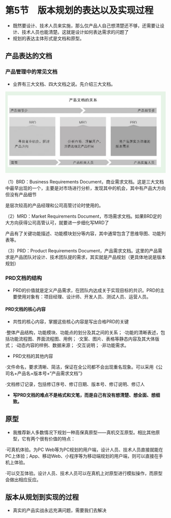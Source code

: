# 第5节　版本规划的表达以及实现过程

* 既然要设计、技术人员来实施，那么仅产品人自己想清楚还不够，还需要让设计、技术人员也能清楚。这就是设计如何表达需求的问题了
* 规划的表达主体形式是文档和原型。

## 产品表达的文档
### 产品管理中的常见文档

* 业界有三大文档、四大文档之说。先介绍三大文档。

![image-20200318163206853](image-20200318163206853.png)

（1）BRD：Business Requirements Document，商业需求文档。这是三大文档中最早出现的一个，主要是对市场进行分析，发现其中的机会，其中有产品大方向但没有产品细节

是层次较高的产品经理和公司高管讨论时使用的。

（2）MRD：Market Requirements Document，市场需求文档。如果BRD定的大方向获得公司高管认可，就要进一步细化写MRD了

产品有了关键功能描述、功能模块划分等内容，其中通常包含了思维导图、功能列表等。

（3）PRD：Product Requirements Document，产品需求文档。这里的产品需求是产品团队对设计、技术团队提的需求，其实就是产品规划（更具体地说是版本规划）

### PRD文档的结构

* PRD的价值就是定义产品需求，在团队内达成关于实现目标的共识。PRD的主要使用对象有：项目经理、设计师、开发人员、测试人员、运营人员。

#### PRD文档的核心内容

* 共性的核心内容，掌握这些核心内容是写出合格PRD的关键

·整体产品结构，功能模块、功能点的划分及其之间的关系；
·功能的清晰表述，包括功能流程图、界面流程图、用例；
·文案、图片、表格等静态内容及其大体版式；
·动态内容的样例、数据来源；
·交互说明；
·非功能需求。

* PRD文档的其他内容

·文件命名，要求清晰、简洁，保证在全公司都不会出现重名现象。可以采用《公司名+产品名+版本号+“产品需求文档”》

·文档修订记录，包括修订序号、修订日期、版本号、修订说明、修订人

* **写PRD文档的难点不是格式和文笔，而是自己有没有想清楚、想全面、想细致。**

## 原型

* 我推荐新人多数情况下规划一种高保真原型——真机交互原型。相比其他原型，它有两个很有价值的特点：

·可真机体验。为PC Web等为PC规划的用户端，设计人员、技术人员直接就能在PC上体验；App、移动Web、小程序等为移动端规划的用户端，则可以直接在手机上体验。

·可以交互体验。设计人员、技术人员可以在真机上对原型进行模拟操作，而原型会做出相应反应。

## 版本从规划到实现的过程

* 真实的产品实战永远充满问题，需要我们去解决